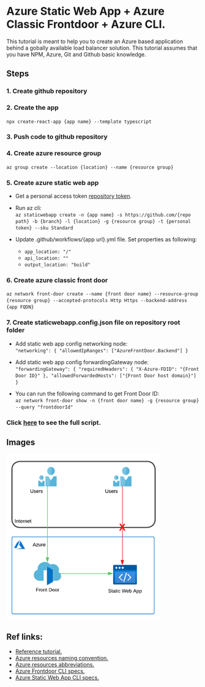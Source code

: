 # Azure Static Web App + Azure Classic Frontdoor + Azure CLI.
This tutorial is meant to help you to create an Azure based application behind a gobally available load balancer solution.
This tutorial assumes that you have NPM, Azure, Git and Github basic knowledge.

## Steps
### 1. Create github repository

### 2. Create the app
`npx create-react-app {app name} --template typescript`

### 3. Push code to github repository

### 4. Create azure resource group
`az group create --location {location} --name {resource group}`

### 5. Create azure static web app
- Get a personal access token [repository token](https://docs.github.com/en/authentication/keeping-your-account-and-data-secure/creating-a-personal-access-token).

- Run az cli:\
  `az staticwebapp create -n {app name} -s https://github.com/{repo path} -b {branch} -l {location} -g {resource group} -t {personal token} --sku Standard`

- Update .github/workflows/{app url}.yml file. Set properties as following:
  - `app_location: "/"`
  - `api_location: ""`
  - `output_location: "build"`

### 6. Create azure classic front door
`az network front-door create --name {front door name} --resource-group {resource group} --accepted-protocols Http Https --backend-address {app FQDN}`

### 7. Create staticwebapp.config.json file on repository root folder
- Add static web app config networking node:\
  `"networking": { "allowedIpRanges": ["AzureFrontDoor.Backend"] }`

- Add static web app config forwardingGateway node:\
  `"forwardingGateway": {
    "requiredHeaders": {
      "X-Azure-FDID": "{Front Door ID}"
    },
    "allowedForwardedHosts": ["{Front Door host domain}"]
  }`

- You can run the following command to get Front Door ID:\
  `az network front-door show -n {front door name} -g {resource group} --query "frontdoorId"`

### Click [here](https://github.com/stefam/az-stapp-fd/blob/main/scripts/az-stapp-fd.sh) to see the full script.

## Images
<img src="https://github.com/stefam/az-stapp-fd/blob/main/diagram.png" alt="diagram" style="width: 400px;" />

## Ref links:
- [Reference tutorial.](https://docs.microsoft.com/en-us/azure/static-web-apps/front-door-manual)
- [Azure resources naming convention.](https://docs.microsoft.com/en-us/azure/cloud-adoption-framework/ready/azure-best-practices/resource-naming)
- [Azure resources abbreviations.](https://docs.microsoft.com/en-us/azure/cloud-adoption-framework/ready/azure-best-practices/resource-abbreviations)
- [Azure Frontdoor CLI specs.](https://docs.microsoft.com/en-us/cli/azure/network/front-door?view=azure-cli-latest)
- [Azure Static Web App CLI specs.](https://docs.microsoft.com/en-us/cli/azure/staticwebapp?view=azure-cli-latest)
